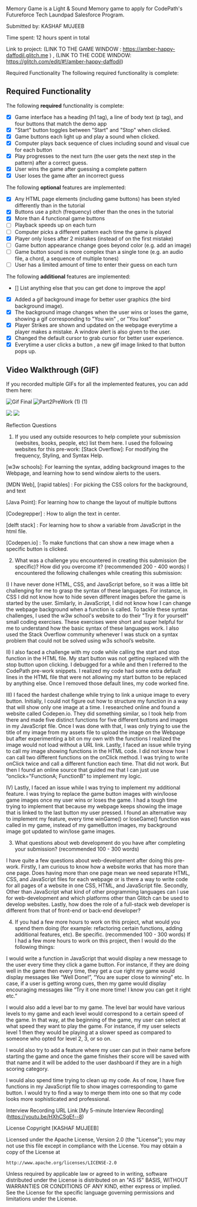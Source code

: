 Memory Game is a Light & Sound Memory game to apply for CodePath's Futureforce Tech Laundpad Salesforce Program.

Submitted by: KASHAF MUJEEB

Time spent: 12 hours spent in total

Link to project: (LINK TO THE GAME WINDOW : https://amber-happy-daffodil.glitch.me ) , (LINK TO THE CODE WINDOW: https://glitch.com/edit/#!/amber-happy-daffodil)

Required Functionality
The following required functionality is complete:
## Required Functionality

The following **required** functionality is complete:

* [X] Game interface has a heading (h1 tag), a line of body text (p tag), and four buttons that match the demo app
* [X] "Start" button toggles between "Start" and "Stop" when clicked. 
* [X] Game buttons each light up and play a sound when clicked. 
* [X] Computer plays back sequence of clues including sound and visual cue for each button
* [X] Play progresses to the next turn (the user gets the next step in the pattern) after a correct guess. 
* [X] User wins the game after guessing a complete pattern
* [X] User loses the game after an incorrect guess

The following **optional** features are implemented:

* [X] Any HTML page elements (including game buttons) has been styled differently than in the tutorial
* [X] Buttons use a pitch (frequency) other than the ones in the tutorial
* [X] More than 4 functional game buttons
* [ ] Playback speeds up on each turn
* [ ] Computer picks a different pattern each time the game is played
* [X] Player only loses after 2 mistakes (instead of on the first mistake)
* [ ] Game button appearance change goes beyond color (e.g. add an image)
* [ ] Game button sound is more complex than a single tone (e.g. an audio file, a chord, a sequence of multiple tones)
* [ ] User has a limited amount of time to enter their guess on each turn

The following **additional** features are implemented:

- [] List anything else that you can get done to improve the app!
- [X] Added a gif background image for better user graphics (the bird background image).
- [X] The background image changes when the user wins or loses the game, showing a gif corresponding to "You win" , or "You lost"
- [X] Player Strikes are shown and updated on the webpage everytime a player makes a mistake. A window alert is also given to the user. 
- [X] Changed the default cursor to grab cursor for better user experience.
- [X] Everytime a user clicks a button , a new gif image linked to that button pops up. 

## Video Walkthrough (GIF)

If you recorded multiple GIFs for all the implemented features, you can add them here:

![Gif Final](https://user-images.githubusercontent.com/89542741/160890000-12e2118d-9367-411b-a56f-28dbcda759ad.gif)
![Part2PreWork (1) (1)](https://user-images.githubusercontent.com/89542741/160893144-a6a9b95d-df25-41a1-91fb-973cfd2f24d5.gif)


![](gif3-link-here)
![](gif4-link-here)
 

Reflection Questions
1. If you used any outside resources to help complete your submission (websites, books, people, etc) list them here. I used the following websites for this pre-work:
[Stack Overflow]: For modifying the frequency, Styling, and Syntax Help.

[w3w schools]: For learning the syntax, adding background images to the Webpage, and learning how to send window alerts to the users.

[MDN Web], [rapid tables] : For picking the CSS colors for the background, and text

[Java Point]: For learning how to change the layout of multiple buttons

[Codegrepper] : How to align the text in center.

[delft stack] : For learning how to show a variable from JavaScript in the html file.

[Codepen.io] : To make functions that can show a new image when a specific button is clicked.

2. What was a challenge you encountered in creating this submission (be specific)? How did you overcome it? (recommended 200 - 400 words)
I encountered the following challenges while creating this submission:

I) I have never done HTML, CSS, and JavaScript before, so it was a little bit challenging for me to grasp the syntax of these languages. For instance, in CSS I did not know how to hide seven different images before the game is started by the user. Similarly, in JavaScript, I did not know how I can change the webpage background when a function is called. To tackle these syntax challenges, I used the w3w school's website to do their "Try it for yourself" small coding exercises. These exercises were short and super helpful for me to understand how the basic syntax of these languages work. I also used the Stack Overflow community whenever I was stuck on a syntax problem that could not be solved using w3s school’s website.

II) I also faced a challenge with my code while calling the start and stop function in the HTML file. My start button was not getting replaced with the stop button upon clicking. I debugged for a while and then I referred to the CodePath pre-work snippets. I realized my code had some extra default lines in the HTML file that were not allowing my start button to be replaced by anything else. Once I removed those default lines, my code worked fine.

III) I faced the hardest challenge while trying to link a unique image to every button. Initially, I could not figure out how to structure my function in a way that will show only one image at a time. I researched online and found a website called Codepen.io. They did something similar, so I took help from there and made five distinct functions for five different buttons and images in my JavaScript file. Once I was done with that, I was only trying to use the title of my image from my assets file to upload the image on the Webpage but after experimenting a bit on my own with the functions I realized the image would not load without a URL link. Lastly, I faced an issue while trying to call my image showing functions in the HTML code. I did not know how I can call two different functions on the onClick method. I was trying to write onClick twice and call a different function each time. That did not work. But then I found an online source that guided me that I can just use “onclick="FunctionA; FunctionB” to implement my logic.

IV) Lastly, I faced an issue while I was trying to implement my additional feature. I was trying to replace the game button images with win/loose game images once my user wins or loses the game. I had a tough time trying to implement that because my webpage keeps showing the image that is linked to the last button my user pressed. I found an alternative way to implement my feature, every time winGame() or loseGame() function was called in my game, instead of my gameButton images, my background image got updated to win/lose game images.

3. What questions about web development do you have after completing your submission? (recommended 100 - 300 words)

I have quite a few questions about web-development after doing this pre-work. Firstly, I am curious to know how a website works that has more than one page. Does having more than one page mean we need separate HTML, CSS, and JavaScript files for each webpage or is there a way to write code for all pages of a website in one CSS, HTML, and JavaScript file. Secondly, Other than JavaScript what kind of other programming languages can I use for web-development and which platforms other than Glitch can be used to develop websites. Lastly, how does the role of a full-stack web developer is different from that of front-end or back-end developer?

4. If you had a few more hours to work on this project, what would you spend them doing (for example: refactoring certain functions, adding additional features, etc). Be specific. (recommended 100 - 300 words)
If I had a few more hours to work on this project, then I would do the following things:

I would write a function in JavaScript that would display a new message to the user every time they click a game button. For instance, if they are doing well in the game then every time, they get a cue right my game would display messages like “Well Done!”, “You are super close to winning” etc. In case, if a user is getting wrong cues, then my game would display encouraging messages like “Try it one more time! I know you can get it right etc.”

I would also add a level bar to my game. The level bar would have various levels to my game and each level would correspond to a certain speed of the game. In that way, at the beginning of the game, my user can select at what speed they want to play the game. For instance, if my user selects level 1 then they would be playing at a slower speed as compared to someone who opted for level 2, 3, or so on.

I would also try to add a feature where my user can put in their name before starting the game and once the game finishes their score will be saved with that name and it will be added to the user dashboard if they are in a high scoring category.

I would also spend time trying to clean up my code. As of now, I have five functions in my JavaScript file to show images corresponding to game button. I would try to find a way to merge them into one so that my code looks more sophisticated and professional.

Interview Recording URL Link
[My 5-minute Interview Recording] (https://youtu.be/HXhCSgEf--8)

License
Copyright [KASHAF MUJEEB]

Licensed under the Apache License, Version 2.0 (the "License");
you may not use this file except in compliance with the License.
You may obtain a copy of the License at

    http://www.apache.org/licenses/LICENSE-2.0

Unless required by applicable law or agreed to in writing, software
distributed under the License is distributed on an "AS IS" BASIS,
WITHOUT WARRANTIES OR CONDITIONS OF ANY KIND, either express or implied.
See the License for the specific language governing permissions and
limitations under the License.
